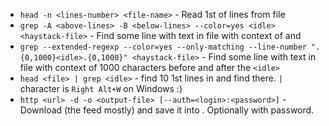 - `head -n <lines-number> <file-name>` - Read 1st <lines-number> of lines from file <file-name>
- `grep -A <above-lines> -B <below-lines> --color=yes <idle> <haystack-file>` - Find some line with <idle> text in file <haystack-file> with context of <above-lines> and <below-lines>
- `grep --extended-regexp --color=yes --only-matching --line-number ".{0,1000}<idle>.{0,1000}" <haystack-file>` - Find some line with <idle> text in file <haystack-file> with context of 1000 characters before and after the `<idle>`
- `head <file> | grep <idle>` - find 10 1st lines in <file> and find <idle> there. `|` character is `Right Alt+W` on Windows :)
- `http <url> -d -o <output-file> [--auth=<login>:<password>]` - Download <url> (the feed mostly) and save it into <output-file>. Optionally with password.
